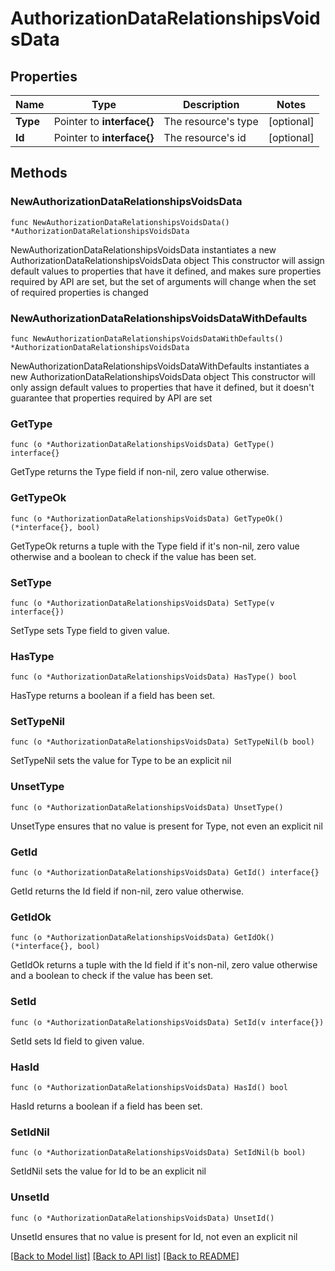 # AuthorizationDataRelationshipsVoidsData

## Properties

Name | Type | Description | Notes
------------ | ------------- | ------------- | -------------
**Type** | Pointer to **interface{}** | The resource&#39;s type | [optional] 
**Id** | Pointer to **interface{}** | The resource&#39;s id | [optional] 

## Methods

### NewAuthorizationDataRelationshipsVoidsData

`func NewAuthorizationDataRelationshipsVoidsData() *AuthorizationDataRelationshipsVoidsData`

NewAuthorizationDataRelationshipsVoidsData instantiates a new AuthorizationDataRelationshipsVoidsData object
This constructor will assign default values to properties that have it defined,
and makes sure properties required by API are set, but the set of arguments
will change when the set of required properties is changed

### NewAuthorizationDataRelationshipsVoidsDataWithDefaults

`func NewAuthorizationDataRelationshipsVoidsDataWithDefaults() *AuthorizationDataRelationshipsVoidsData`

NewAuthorizationDataRelationshipsVoidsDataWithDefaults instantiates a new AuthorizationDataRelationshipsVoidsData object
This constructor will only assign default values to properties that have it defined,
but it doesn't guarantee that properties required by API are set

### GetType

`func (o *AuthorizationDataRelationshipsVoidsData) GetType() interface{}`

GetType returns the Type field if non-nil, zero value otherwise.

### GetTypeOk

`func (o *AuthorizationDataRelationshipsVoidsData) GetTypeOk() (*interface{}, bool)`

GetTypeOk returns a tuple with the Type field if it's non-nil, zero value otherwise
and a boolean to check if the value has been set.

### SetType

`func (o *AuthorizationDataRelationshipsVoidsData) SetType(v interface{})`

SetType sets Type field to given value.

### HasType

`func (o *AuthorizationDataRelationshipsVoidsData) HasType() bool`

HasType returns a boolean if a field has been set.

### SetTypeNil

`func (o *AuthorizationDataRelationshipsVoidsData) SetTypeNil(b bool)`

 SetTypeNil sets the value for Type to be an explicit nil

### UnsetType
`func (o *AuthorizationDataRelationshipsVoidsData) UnsetType()`

UnsetType ensures that no value is present for Type, not even an explicit nil
### GetId

`func (o *AuthorizationDataRelationshipsVoidsData) GetId() interface{}`

GetId returns the Id field if non-nil, zero value otherwise.

### GetIdOk

`func (o *AuthorizationDataRelationshipsVoidsData) GetIdOk() (*interface{}, bool)`

GetIdOk returns a tuple with the Id field if it's non-nil, zero value otherwise
and a boolean to check if the value has been set.

### SetId

`func (o *AuthorizationDataRelationshipsVoidsData) SetId(v interface{})`

SetId sets Id field to given value.

### HasId

`func (o *AuthorizationDataRelationshipsVoidsData) HasId() bool`

HasId returns a boolean if a field has been set.

### SetIdNil

`func (o *AuthorizationDataRelationshipsVoidsData) SetIdNil(b bool)`

 SetIdNil sets the value for Id to be an explicit nil

### UnsetId
`func (o *AuthorizationDataRelationshipsVoidsData) UnsetId()`

UnsetId ensures that no value is present for Id, not even an explicit nil

[[Back to Model list]](../README.md#documentation-for-models) [[Back to API list]](../README.md#documentation-for-api-endpoints) [[Back to README]](../README.md)


